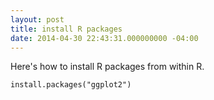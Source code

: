 ```yaml
---
layout: post
title: install R packages
date: 2014-04-30 22:43:31.000000000 -04:00
---
```

Here's how to install R packages from within R.

	install.packages("ggplot2")
